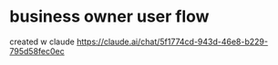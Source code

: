 # business owner user flow
created w claude https://claude.ai/chat/5f1774cd-943d-46e8-b229-795d58fec0ec

